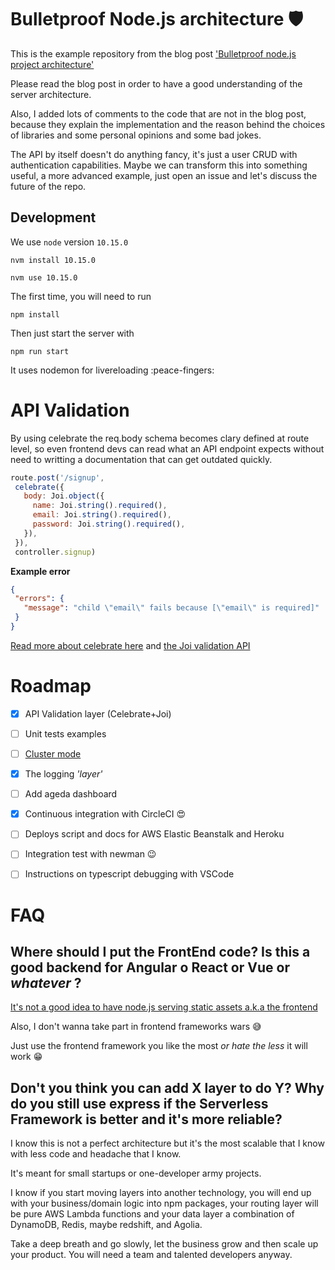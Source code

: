 # Bulletproof Node.js architecture 🛡️

This is the example repository from the blog post ['Bulletproof node.js project architecture'](https://softwareontheroad.com/ideal-nodejs-project-structure?utm_source=github&utm_medium=readme)

Please read the blog post in order to have a good understanding of the server architecture.

Also, I added lots of comments to the code that are not in the blog post, because they explain the implementation and the reason behind the choices of libraries and some personal opinions and some bad jokes.

The API by itself doesn't do anything fancy, it's just a user CRUD with authentication capabilities.
Maybe we can transform this into something useful, a more advanced example, just open an issue and let's discuss the future of the repo.

## Development

We use `node` version `10.15.0`

```
nvm install 10.15.0
```

```
nvm use 10.15.0
```

The first time, you will need to run

```
npm install
```

Then just start the server with 

```
npm run start
```
It uses nodemon for livereloading :peace-fingers:

# API Validation
 
 By using celebrate the req.body schema becomes clary defined at route level, so even frontend devs can read what an API endpoint expects without need to writting a documentation that can get outdated quickly.

 ```js
 route.post('/signup', 
  celebrate({
    body: Joi.object({
      name: Joi.string().required(),
      email: Joi.string().required(),
      password: Joi.string().required(),
    }),
  }),
  controller.signup)
 ```

 **Example error**

 ```json
 {
  "errors": {
    "message": "child \"email\" fails because [\"email\" is required]"
  }
 } 
 ```

[Read more about celebrate here](https://github.com/arb/celebrate) and [the Joi validation API](https://github.com/hapijs/joi/blob/v15.0.1/API.md)

# Roadmap
- [x] API Validation layer (Celebrate+Joi)
- [ ] Unit tests examples
- [ ] [Cluster mode](https://softwareontheroad.com/nodejs-scalability-issues?utm_source=github&utm_medium=readme)
- [x] The logging _'layer'_ 
- [ ] Add ageda dashboard
- [x] Continuous integration with CircleCI 😍
- [ ] Deploys script and docs for AWS Elastic Beanstalk and Heroku
- [ ] Integration test with newman 😉
- [ ] Instructions on typescript debugging with VSCode


# FAQ 

 ## Where should I put the FrontEnd code? Is this a good backend for Angular o React or Vue or _whatever_ ?

  [It's not a good idea to have node.js serving static assets a.k.a the frontend](https://softwareontheroad.com/nodejs-scalability-issues?utm_source=github&utm_medium=readme)

  Also, I don't wanna take part in frontend frameworks wars 😅

  Just use the frontend framework you like the most _or hate the less_ it will work 😁

 ## Don't you think you can add X layer to do Y? Why do you still use express if the Serverless Framework is better and it's more reliable?

  I know this is not a perfect architecture but it's the most scalable that I know with less code and headache that I know.

  It's meant for small startups or one-developer army projects.

  I know if you start moving layers into another technology, you will end up with your business/domain logic into npm packages, your routing layer will be pure AWS Lambda functions and your data layer a combination of DynamoDB, Redis, maybe redshift, and Agolia.

  Take a deep breath and go slowly, let the business grow and then scale up your product. You will need a team and talented developers anyway.
